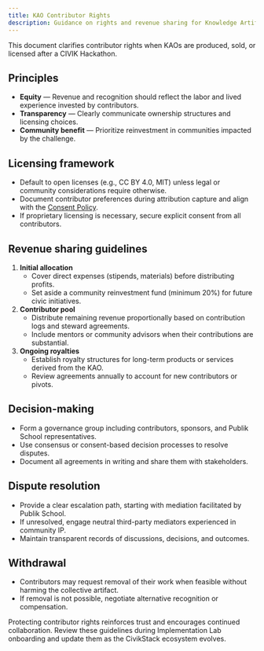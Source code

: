 ```yaml
---
title: KAO Contributor Rights
description: Guidance on rights and revenue sharing for Knowledge Artifacts for Organizing.
---
```


This document clarifies contributor rights when KAOs are produced, sold, or licensed after a CIVIK Hackathon.

## Principles

- **Equity** — Revenue and recognition should reflect the labor and lived experience invested by contributors.
- **Transparency** — Clearly communicate ownership structures and licensing choices.
- **Community benefit** — Prioritize reinvestment in communities impacted by the challenge.

## Licensing framework

- Default to open licenses (e.g., CC BY 4.0, MIT) unless legal or community considerations require otherwise.
- Document contributor preferences during attribution capture and align with the [Consent Policy](./consent_policy).
- If proprietary licensing is necessary, secure explicit consent from all contributors.

## Revenue sharing guidelines

1. **Initial allocation**
   - Cover direct expenses (stipends, materials) before distributing profits.
   - Set aside a community reinvestment fund (minimum 20%) for future civic initiatives.
2. **Contributor pool**
   - Distribute remaining revenue proportionally based on contribution logs and steward agreements.
   - Include mentors or community advisors when their contributions are substantial.
3. **Ongoing royalties**
   - Establish royalty structures for long-term products or services derived from the KAO.
   - Review agreements annually to account for new contributors or pivots.

## Decision-making

- Form a governance group including contributors, sponsors, and Publik School representatives.
- Use consensus or consent-based decision processes to resolve disputes.
- Document all agreements in writing and share them with stakeholders.

## Dispute resolution

- Provide a clear escalation path, starting with mediation facilitated by Publik School.
- If unresolved, engage neutral third-party mediators experienced in community IP.
- Maintain transparent records of discussions, decisions, and outcomes.

## Withdrawal

- Contributors may request removal of their work when feasible without harming the collective artifact.
- If removal is not possible, negotiate alternative recognition or compensation.

Protecting contributor rights reinforces trust and encourages continued collaboration. Review these guidelines during Implementation Lab onboarding and update them as the CivikStack ecosystem evolves.
